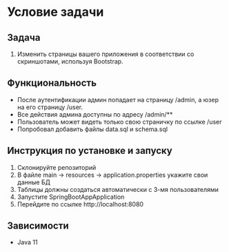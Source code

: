 # Условие задачи

## Задача

1. Изменить страницы вашего приложения в соответствии со скриншотами, используя Bootstrap.

## Функциональность

- После аутентификации админ попадает на страницу /admin, а юзер на его страницу /user.
- Все действия админа доступны по адресу /admin/**
- Пользователь может видеть только свою страничку по ссылке /user
- Попробовал добавить файлы data.sql и schema.sql

## Инструкция по установке и запуску

1. Склонируйте репозиторий
2. В файле main -> resources -> application.properties укажите свои данные БД
3. Таблицы должны создаться автоматически с 3-мя пользователями
4. Запустите SpringBootAppApplication
5. Перейдите по ссылке http://localhost:8080

## Зависимости

- Java 11

